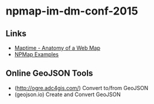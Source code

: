 # npmap-im-dm-conf-2015

## Links

- [Maptime - Anatomy of a Web Map](http://maptime.io/anatomy-of-a-web-map/#0)
- [NPMap Examples](http://www.nps.gov/npmap/npmap.js/2.0.0/examples/)

## Online GeoJSON Tools
- (http://ogre.adc4gis.com/) Convert to/from GeoJSON
- (geojson.io) Create and Convert GeoJSON
